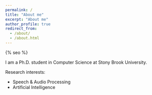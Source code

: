 ```yaml
---
permalink: /
title: "About me"
excerpt: "About me"
author_profile: true
redirect_from: 
  - /about/
  - /about.html
---
```


{% seo %}

I am a Ph.D. student in Computer Science at Stony Brook University.

Research interests:
<ul>
  <li>Speech & Audio Processing</li>
  <li>Artificial Intelligence</li>
</ul>
